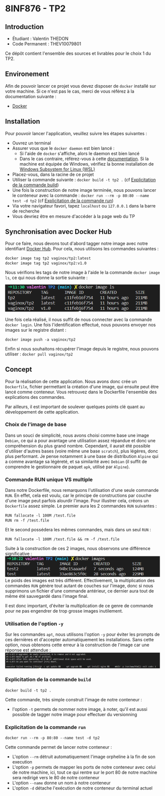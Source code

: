 # 8INF876 - TP2
## Introduction
- Étudiant : Valentin THEDON
- Code Permanent : THEV10079801

Ce dépôt contient l'ensemble des sources et livrables pour le choix 1 du TP2.

## Environement

Afin de pouvoir lancer ce projet vous devez disposer de `docker` installé sur votre machine. Si ce n'est pas le cas, merci de vous référez à la documentation suivante :

- [Docker](https://docs.docker.com/get-docker/)

## Installation
Pour pouvoir lancer l'application, veuillez suivre les étapes suivantes : 
- Ouvrez un terminal
- Assurer vous que le `docker daemon` est bien lancé :
    - Si l'aide de `docker` s'affiche, alors le daemon est bien lancé
    - Dans le cas contraire, référez-vous à cette [documentation](https://docs.docker.com/config/daemon/start/). Si la machine est équipée de Windows, vérifiez la bonne installation de [Windows Subsystem for Linux (WSL)](https://learn.microsoft.com/en-us/windows/wsl/about)
- Placez-vous, dans la racine de ce projet
- Utiliser la commande suivante : `docker build -t tp2 .` (cf [Explicitation de la commande build](#explicitation-de-la-commande-build))
- Une fois la construction de notre image terminée, nous pouvons lancer le conteneur avec la commande : `docker run --rm -p 80:80 --name test -d tp2` (cf [Explicitation de la commande run](#explicitation-de-la-commande-run))
- Via votre navigateur favori, tapez `localhost` ou `127.0.0.1` dans la barre de recherche
- Vous devriez être en mesure d'accéder à la page web du TP


## Synchronisation avec Docker Hub
Pour ce faire, nous devons tout d'abord tagger notre image avec notre identifiant [Docker Hub](https://hub.docker.com/). Pour cela, nous utilisons les commandes suivantes : 
```
docker image tag tp2 vaginox/tp2:latest
docker image tag tp2 vaginox/tp2:v1.0
```
Nous vérifions les tags de notre image à l'aide le la commande `docker image ls`, ce qui nous donne la sortie suivante : 

![Vérification des tag](tag_images.PNG)

Une fois cela réalisé, il nous suffit de nous connecter avec la commande `docker login`. Une fois l'identification effectué, nous pouvons envoyer nos images sur le registre distant : 
```
docker image push -a vaginox/tp2
```
Enfin si nous souhaitons récupérer l'image depuis le registre, nous pouvons utiliser : `docker pull vaginox/tp2`
## Concept

Pour la réalisation de cette application. Nous avons donc crée un `Dockerfile`, fichier permettant la création d'une image, qui ensuite peut être lancé comme conteneur. Vous retrouvez dans le Dockerfile l'ensemble des explications des commandes.

Par ailleurs, il est important de soulever quelques points clé quant au développement de cette application.

### Choix de l'image de base
Dans un souci de simplicité, nous avons choisi comme base une image `Debian`, ce qui a pour avantage une utilisation assez répandue et donc une compréhension du plus grand nombre. Cependant, il aurait été possible d'utiliser d'autres bases (voire même une base `scratch`), plus légères, donc plus performant. Je pense notamment à une base de distribution `Alpine` qui a comme avantage sa légèreté, et sa similarité avec `Debian` (il suffit de comprendre le gestionnaire de paquet `apk`, utilisé par `Alpine`).

### Commande RUN unique VS multiple
Dans notre Dockerfile, nous remarquons l'utilisation d'une seule commande `RUN`. En effet, cela est voulu, car le principe de constructions par couche d'une image peut parfois alourdir l'image. Pour illustrer cela, créons un `Dockerfile` assez simple. Le premier aura les 2 commandes `RUN` suivantes :
``` 
RUN fallocate -l 100M /test.file 
RUN rm -f /test.file 
```

Et le second possédera les mêmes commandes, mais dans un seul `RUN` : 
```
RUN fallocate -l 100M /test.file && rm -f /test.file 
```
Suite à la construction de ces 2 images, nous observons une différence significative :
![Single VS Multiple RUN command](rundiff.PNG)
Le poids des images est très différent. Effectivement, la multiplication des commandes `RUN` génère tout autant de couches sur l'image, donc si nous supprimons un fichier d'une commande antérieur, ce dernier aura tout de même été sauvegardé dans l'image final.

Il est donc important, d'éviter la multiplication de ce genre de commande pour ne pas engendrer de trop grosse images inutilement.

### Utilisation de l'option `-y`
Sur les commandes `apt`, nous utilisons l'option `-y` pour éviter les prompts de ces dernières et d'accepter automatiquement les installations. Sans cette option, nous obtenons cette erreur à la construction de l'image car une réponse est attendue : 
![APT prompt bug](apt_bug.PNG)

### Explicitation de la commande `build`
```
docker build -t tp2 .
```
Cette commande, très simple construit l'image de notre conteneur : 
- l'option `-t` permets de nommer notre image, à noter, qu'il est aussi possible de tagger notre image pour effectuer du versionning

### Explicitation de la commande `run`
```
docker run --rm -p 80:80 --name test -d tp2
```
Cette commande permet de lancer notre conteneur : 
- L'option `--rm` détruit automatiquement l'image orpheline à la fin de son execution
- L'option `-p` permets de mapper les ports de notre conteneur avec celui de notre machine, ici, tout ce qui rentre sur le port 80 de notre machine sera redirigé vers le 80 de notre conteneur
- L'option `--name` donne un nom à notre conteneur
- L'option `-d` détache l'exécution de notre conteneur du terminal actuel